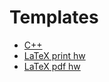 # Templates

- [C++](https://raw.githubusercontent.com/japdlsd/templates/master/default.cc)
- [LaTeX print hw](https://raw.githubusercontent.com/japdlsd/templates/master/hw_printed.tex)
- [LaTeX pdf hw](https://raw.githubusercontent.com/japdlsd/templates/master/hw_pdf.tex)
